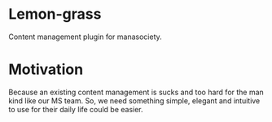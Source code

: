 Lemon-grass
===========

Content management plugin for manasociety. 


Motivation
==========

Because an existing content management is sucks and too hard for the man kind like our MS team. 
So, we need something simple, elegant and intuitive to use for their daily life could be easier.


